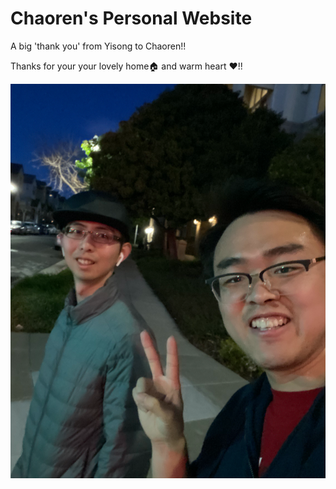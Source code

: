 # Chaoren's Personal Website



A big 'thank you' from Yisong to Chaoren!!

Thanks for your your lovely home🏠 and warm heart ❤️!!

[<img src="yisong-chaoren.jpeg">](http://google.com.au/)

